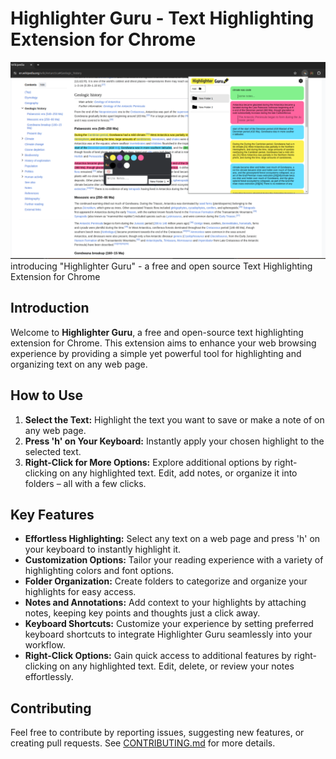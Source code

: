 # Highlighter Guru - Text Highlighting Extension for Chrome

![Highlighter Guru](screenshot.png)
introducing "Highlighter Guru" - a free and open source Text Highlighting Extension for Chrome



## Introduction

Welcome to **Highlighter Guru**, a free and open-source text highlighting extension for Chrome. This extension aims to enhance your web browsing experience by providing a simple yet powerful tool for highlighting and organizing text on any web page.

## How to Use

1. **Select the Text:** Highlight the text you want to save or make a note of on any web page.
2. **Press 'h' on Your Keyboard:** Instantly apply your chosen highlight to the selected text.
3. **Right-Click for More Options:** Explore additional options by right-clicking on any highlighted text. Edit, add notes, or organize it into folders – all with a few clicks.

## Key Features

- **Effortless Highlighting:** Select any text on a web page and press 'h' on your keyboard to instantly highlight it.
- **Customization Options:** Tailor your reading experience with a variety of highlighting colors and font options.
- **Folder Organization:** Create folders to categorize and organize your highlights for easy access.
- **Notes and Annotations:** Add context to your highlights by attaching notes, keeping key points and thoughts just a click away.
- **Keyboard Shortcuts:** Customize your experience by setting preferred keyboard shortcuts to integrate Highlighter Guru seamlessly into your workflow.
- **Right-Click Options:** Gain quick access to additional features by right-clicking on any highlighted text. Edit, delete, or review your notes effortlessly.

## Contributing

Feel free to contribute by reporting issues, suggesting new features, or creating pull requests. See [CONTRIBUTING.md](CONTRIBUTING.md) for more details.
